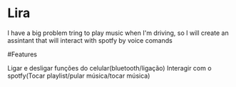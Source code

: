 # Lira

I have a big problem tring to play music when I'm driving, so I will create an assintant that will interact with spotfy by voice comands


#Features

Ligar e desligar funções do celular(bluetooth/ligação)
Interagir com o spotfy(Tocar playlist/pular música/tocar música)
